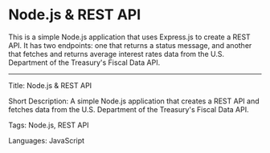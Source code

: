 # Node.js & REST API

This is a simple Node.js application that uses Express.js to create a REST API. It has two endpoints: one that returns a status message, and another that fetches and returns average interest rates data from the U.S. Department of the Treasury's Fiscal Data API.

---

Title: Node.js & REST API

Short Description: A simple Node.js application that creates a REST API and fetches data from the U.S. Department of the Treasury's Fiscal Data API.

Tags: Node.js, REST API

Languages: JavaScript
